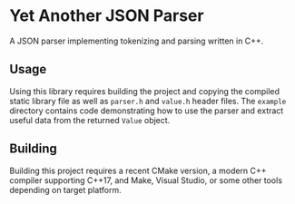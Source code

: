 # Yet Another JSON Parser

A JSON parser implementing tokenizing and parsing written in C++.

## Usage

Using this library requires building the project and copying the compiled static
library file as well as `parser.h` and `value.h` header files. The `example` directory
contains code demonstrating how to use the parser and extract useful data from the
returned `Value` object.

## Building

Building this project requires a recent CMake version, a modern C++ compiler supporting C++17,
and Make, Visual Studio, or some other tools depending on target platform.
